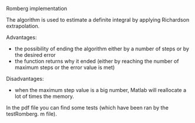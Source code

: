 Romberg implementation

The algorithm is used to estimate a definite integral by applying Richardson extrapolation.

Advantages:
- the possibility of ending the algorithm either by a number of steps or by the desired error
- the function returns why it ended (either by reaching the number of maximum steps or the error value is met)

Disadvantages:
- when the maximum step value is a big number, Matlab will reallocate a lot of times the memory.

In the pdf file you can find some tests (which have been ran by the testRomberg. m file).